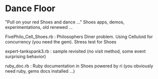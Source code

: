 # Dance Floor
"Pull on your red Shoes and dance ..."
Shoes apps, demos, experimentations, old renewed ...   

FivePhilo_Cell_Shoes.rb : Philosophers Diner problem. Using Celluloid for concurrency (you need the gem). Stress test for Shoes  

expert-tankspank3.rb : sample revisited (no visit method, some event surprising behavior)   

ruby_doc.rb : Ruby documentation in Shoes powered by ri (you obviously need ruby, gems docs installed ...)

 	
 	

